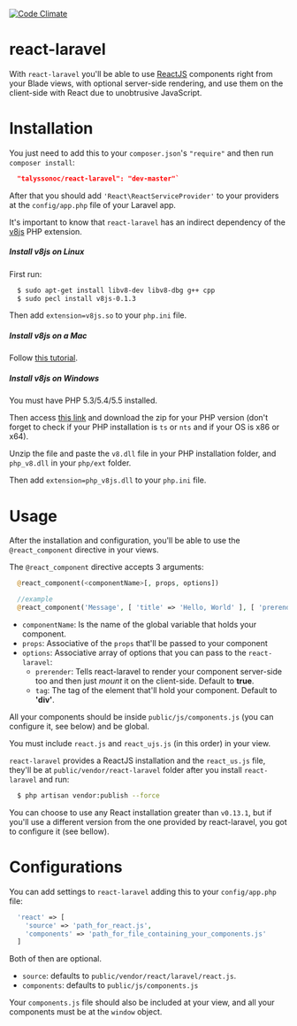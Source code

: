 [![Code Climate](https://codeclimate.com/github/talyssonoc/react-laravel/badges/gpa.svg)](https://codeclimate.com/github/talyssonoc/react-laravel)

# react-laravel

With `react-laravel` you'll be able to use [ReactJS](https://facebook.github.io/react/) components right from your Blade views, with optional server-side rendering, and use them on the client-side with React due to unobtrusive JavaScript.

# Installation

You just need to add this to your `composer.json`'s `"require"` and then run `composer install`:

```json
  "talyssonoc/react-laravel": "dev-master"`
```

After that you should add `'React\ReactServiceProvider'` to your providers at the `config/app.php` file of your Laravel app.

It's important to know that `react-laravel` has an indirect dependency of the [v8js](https://pecl.php.net/package/v8js) PHP extension.

##### Install v8js on Linux

First run:

```sh
  $ sudo apt-get install libv8-dev libv8-dbg g++ cpp
  $ sudo pecl install v8js-0.1.3
```

Then add `extension=v8js.so` to your `php.ini` file.

##### Install v8js on a Mac

Follow [this tutorial](http://www.phpied.com/installing-v8js-for-php-on-a-mac/).

##### Install v8js on Windows

You must have PHP 5.3/5.4/5.5 installed.

Then access [this link](http://windows.php.net/downloads/pecl/snaps/v8js/0.1.3/) and download the zip for your PHP version (don't forget to check if your PHP installation is `ts` or `nts` and if your OS is x86 or x64).

Unzip the file and paste the `v8.dll` file in your PHP installation folder, and `php_v8.dll` in your `php/ext` folder.

Then add `extension=php_v8js.dll` to your `php.ini` file.

# Usage

After the installation and configuration, you'll be able to use the `@react_component` directive in your views.

The `@react_component` directive accepts 3 arguments:

```php
  @react_component(<componentName>[, props, options])

  //example
  @react_component('Message', [ 'title' => 'Hello, World' ], [ 'prerender' => true ])
```

* `componentName`: Is the name of the global variable that holds your component.
* `props`: Associative of the `props` that'll be passed to your component
* `options`: Associative array of options that you can pass to the `react-laravel`:
  * `prerender`: Tells react-laravel to render your component server-side too and then just _mount_ it on the client-side. Default to __true__.
  * `tag`: The tag of the element that'll hold your component. Default to __'div'__.

All your components should be inside `public/js/components.js` (you can configure it, see below) and be global.

You must include `react.js` and `react_ujs.js` (in this order) in your view.

`react-laravel` provides a ReactJS installation and the `react_us.js` file, they'll be at `public/vendor/react-laravel` folder after you install `react-laravel` and run:

```sh
  $ php artisan vendor:publish --force
```

You can choose to use any React installation greater than `v0.13.1`, but if you'll use a different version from the one provided by react-laravel, you got to configure it (see bellow).

# Configurations

You can add settings to `react-laravel` adding this to your `config/app.php` file:

```php
  'react' => [
    'source' => 'path_for_react.js',
    'components' => 'path_for_file_containing_your_components.js'
  ]
```

Both of then are optional.

* `source`: defaults to `public/vendor/react/laravel/react.js`.
* `components`: defaults to `public/js/components.js`

Your `components.js` file should also be included at your view, and all your components must be at the `window` object.